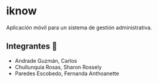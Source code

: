 # iknow

Aplicación móvil para un sistema de gestión administrativa.

## Integrantes :pushpin:

- Andrade Guzmán, Carlos
- Chullunquía Rosas, Sharon Rossely
- Paredes Escobedo, Fernanda Anthoanette 

